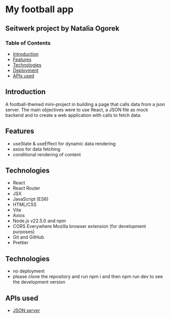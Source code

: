 # My football app

## Seitwerk project by Natalia Ogorek


### Table of Contents

- [Introduction](#introduction)
- [Features](#features)
- [Technologies](#technologies)
- [Deployment](#deployment)
- [APIs used](#apis-used)

## Introduction

A football-themed mini-project in building a page that calls data from a json server.
The main objectives were to use React, a JSON file as mock backend and to create a web application with calls to fetch data.

## Features

- useState & useEffect for dynamic data rendering
- axios for data fetching
- conditional rendering of content

## Technologies

- React
- React Router
- JSX
- JavaScript (ES6)
- HTML/CSS
- Vite
- Axios
- Node.js v22.5.0 and npm
- CORS Everywhere Mozilla browser extension (for development purposes)
- Git and GitHub
- Prettier

## Technologies

- no deployment
- please clone the repository and run npm i and then npm run dev to see the development version

## APIs used

- [JSON server](https://data.tipp.page/json_export/data.json)
